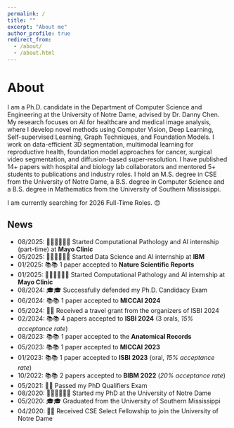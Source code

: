 ```yaml
---
permalink: /
title: ""
excerpt: "About me"
author_profile: true
redirect_from: 
  - /about/
  - /about.html
---
```


About
======

I am a Ph.D. candidate in the Department of Computer Science and Engineering at the University of Notre Dame, advised by Dr. Danny Chen. My research focuses on AI for healthcare and medical image analysis, where I develop novel methods using Computer Vision, Deep Learning, Self-supervised Learning, Graph Techniques, and Foundation Models. I work on data-efficient 3D segmentation, multimodal learning for reproductive health, foundation model approaches for cancer, surgical video segmentation, and diffusion-based super-resolution. I have published 14+ papers with hospital and biology lab collaborators and mentored 5+ students to publications and industry roles. I hold an M.S. degree in CSE from the University of Notre Dame, a B.S. degree in Computer Science and a B.S. degree in Mathematics from the University of Southern Mississippi.

I am currently searching for 2026 Full-Time Roles. 😊

News
------
* 08/2025: 👨🏻‍💻👨🏻‍💻 Started Computational Pathology and AI internship (part-time) at **Mayo Clinic**
* 05/2025: 👨🏻‍💻👨🏻‍💻 Started Data Science and AI internship at **IBM**
* 01/2025: 📚📚 1 paper accepted to **Nature Scientific Reports**
* 01/2025: 👨🏻‍💻👨🏻‍💻 Started Computational Pathology and AI internship at **Mayo Clinic**
* 08/2024: 🎓🎓 Successfully defended my Ph.D. Candidacy Exam 
* 06/2024: 📚📚 1 paper accepted to **MICCAI 2024**
* 05/2024: 🎉🎉 Received a travel grant from the organizers of ISBI 2024
* 02/2024: 📚📚 4 papers accepted to **ISBI 2024** (3 orals, _15% acceptance rate_)
* 08/2023: 📚📚 1 paper accepted to the **Anatomical Records**
* 05/2023: 📚📚 1 paper accepted to **MICCAI 2023**
* 01/2023: 📚📚 1 paper accepted to **ISBI 2023** (oral, _15% acceptance rate_)
* 10/2022: 📚📚 2 papers accepted to **BIBM 2022** (_20% acceptance rate_)
* 05/2021: 🎉🎉 Passed my PhD Qualifiers Exam
* 08/2020: 🧑🏻‍🏫🧑🏻‍🏫 Started my PhD at the University of Notre Dame
* 05/2020: 🎓🎓 Graduated from the University of Southern Mississippi 
* 04/2020: 🎉🎉 Received CSE Select Fellowship to join the University of Notre Dame
